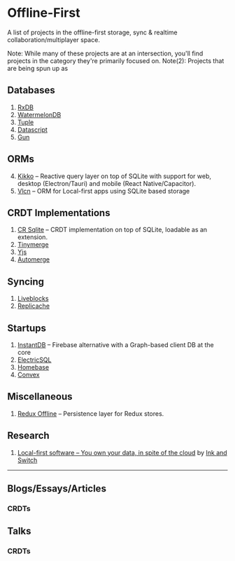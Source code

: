 # Offline-First

A list of projects in the offline-first storage, sync & realtime collaboration/multiplayer space.

Note: While many of these projects are at an intersection, you'll find projects in the category they're primarily focused on.
Note(2): Projects that are being spun up as 

## Databases

1. [RxDB](https://github.com/pubkey/rxdb)
2. [WatermelonDB](https://github.com/Nozbe/WatermelonDB)
3. [Tuple](https://github.com/ccorcos/tuple-database)
4. [Datascript](https://github.com/tonsky/datascript)
5. [Gun](https://github.com/amark/gun)

## ORMs
4. [Kikko](https://github.com/kikko-land/kikko) – Reactive query layer on top of SQLite with support for web, desktop (Electron/Tauri) and mobile (React Native/Capacitor).
5. [Vlcn](https://github.com/vlcn-io/vlcn-orm) – ORM for Local-first apps using SQLite based storage

## CRDT Implementations

1. [CR Sqlite](https://github.com/vlcn-io/cr-sqlite) – CRDT implementation on top of SQLite, loadable as an extension.
2. [Tinymerge](https://github.com/siliconjungle/tiny-merge)
3. [Yjs](https://github.com/yjs/yjs)
4. [Automerge](https://github.com/automerge/automerge)


## Syncing
1. [Liveblocks](https://liveblocks.io)
2. [Replicache](https://replicache.dev/)

## Startups

1. [InstantDB](https://instantdb.com) – Firebase alternative with a Graph-based client DB at the core
3. [ElectricSQL](https://electric-sql.com/)
4. [Homebase](https://homebase.io/)
5. [Convex](https://www.convex.dev/)

## Miscellaneous

1. [Redux Offline](https://github.com/redux-offline/redux-offline) – Persistence layer for Redux stores.

## Research

1. [Local-first software – You own your data, in spite of the cloud](https://www.inkandswitch.com/local-first/) by [Ink and Switch](https://www.inkandswitch.com)

---

## Blogs/Essays/Articles

### CRDTs

## Talks

### CRDTs
